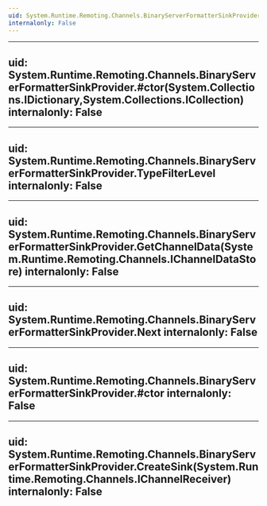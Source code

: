 ```yaml
---
uid: System.Runtime.Remoting.Channels.BinaryServerFormatterSinkProvider
internalonly: False
---
```


---
uid: System.Runtime.Remoting.Channels.BinaryServerFormatterSinkProvider.#ctor(System.Collections.IDictionary,System.Collections.ICollection)
internalonly: False
---

---
uid: System.Runtime.Remoting.Channels.BinaryServerFormatterSinkProvider.TypeFilterLevel
internalonly: False
---

---
uid: System.Runtime.Remoting.Channels.BinaryServerFormatterSinkProvider.GetChannelData(System.Runtime.Remoting.Channels.IChannelDataStore)
internalonly: False
---

---
uid: System.Runtime.Remoting.Channels.BinaryServerFormatterSinkProvider.Next
internalonly: False
---

---
uid: System.Runtime.Remoting.Channels.BinaryServerFormatterSinkProvider.#ctor
internalonly: False
---

---
uid: System.Runtime.Remoting.Channels.BinaryServerFormatterSinkProvider.CreateSink(System.Runtime.Remoting.Channels.IChannelReceiver)
internalonly: False
---
